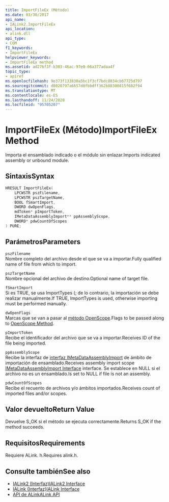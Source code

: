 ```yaml
---
title: ImportFileEx (Método)
ms.date: 03/30/2017
api_name:
- IALink2.ImportFileEx
api_location:
- alink.dll
api_type:
- COM
f1_keywords:
- ImportFileEx
helpviewer_keywords:
- ImportFileEx method
ms.assetid: ad276f3f-b303-46ac-97e0-66a377adaa4f
topic_type:
- apiref
ms.openlocfilehash: 9e373f133830a5bc1f3cf7bdc8034cb67725d797
ms.sourcegitcommit: d8020797a6657d0fbbdff362b80300815f682f94
ms.translationtype: MT
ms.contentlocale: es-ES
ms.lasthandoff: 11/24/2020
ms.locfileid: "95705207"
---
```

# <a name="importfileex-method"></a><span data-ttu-id="11c7e-102">ImportFileEx (Método)</span><span class="sxs-lookup"><span data-stu-id="11c7e-102">ImportFileEx Method</span></span>

<span data-ttu-id="11c7e-103">Importa el ensamblado indicado o el módulo sin enlazar.</span><span class="sxs-lookup"><span data-stu-id="11c7e-103">Imports indicated assembly or unbound module.</span></span>  
  
## <a name="syntax"></a><span data-ttu-id="11c7e-104">Sintaxis</span><span class="sxs-lookup"><span data-stu-id="11c7e-104">Syntax</span></span>  
  
```cpp  
HRESULT ImportFileEx(  
    LPCWSTR pszFilename,  
    LPCWSTR pszTargetName,  
    BOOL fSmartImport,  
    DWORD dwOpenFlags,  
    mdToken* pImportToken,  
    IMetaDataAssemblyImport** ppAssemblyScope,  
    DWORD* pdwCountOfScopes  
) PURE;  
```  
  
## <a name="parameters"></a><span data-ttu-id="11c7e-105">Parámetros</span><span class="sxs-lookup"><span data-stu-id="11c7e-105">Parameters</span></span>  

 `pszFilename`  
 <span data-ttu-id="11c7e-106">Nombre completo del archivo desde el que se va a importar.</span><span class="sxs-lookup"><span data-stu-id="11c7e-106">Fully qualified name of file from which to import.</span></span>  
  
 `pszTargetName`  
 <span data-ttu-id="11c7e-107">Nombre opcional del archivo de destino.</span><span class="sxs-lookup"><span data-stu-id="11c7e-107">Optional name of target file.</span></span>  
  
 `fSmartImport`  
 <span data-ttu-id="11c7e-108">Si es TRUE, se usa ImportTypes (; de lo contrario, la importación se debe realizar manualmente.</span><span class="sxs-lookup"><span data-stu-id="11c7e-108">If TRUE, ImportTypes is used, otherwise importing must be performed manually.</span></span>  
  
 `dwOpenFlags`  
 <span data-ttu-id="11c7e-109">Marcas que se van a pasar al [método OpenScope](../metadata/imetadatadispenser-openscope-method.md).</span><span class="sxs-lookup"><span data-stu-id="11c7e-109">Flags to be passed along to [OpenScope Method](../metadata/imetadatadispenser-openscope-method.md).</span></span>  
  
 `pImportToken`  
 <span data-ttu-id="11c7e-110">Recibe el identificador del archivo que se va a importar.</span><span class="sxs-lookup"><span data-stu-id="11c7e-110">Receives ID of the file being imported.</span></span>  
  
 `ppAssemblyScope`  
 <span data-ttu-id="11c7e-111">Recibe la interfaz de [interfaz IMetaDataAssemblyImport](../metadata/imetadataassemblyimport-interface.md) de ámbito de importación de ensamblado.</span><span class="sxs-lookup"><span data-stu-id="11c7e-111">Receives assembly import scope [IMetaDataAssemblyImport Interface](../metadata/imetadataassemblyimport-interface.md) interface.</span></span> <span data-ttu-id="11c7e-112">Se establece en NULL si el archivo no es un ensamblado.</span><span class="sxs-lookup"><span data-stu-id="11c7e-112">Is set to NULL if file is not an assembly.</span></span>  
  
 `pdwCountOfScopes`  
 <span data-ttu-id="11c7e-113">Recibe el recuento de archivos y/o ámbitos importados.</span><span class="sxs-lookup"><span data-stu-id="11c7e-113">Receives count of imported files and/or scopes.</span></span>  
  
## <a name="return-value"></a><span data-ttu-id="11c7e-114">Valor devuelto</span><span class="sxs-lookup"><span data-stu-id="11c7e-114">Return Value</span></span>  

 <span data-ttu-id="11c7e-115">Devuelve S_OK si el método se ejecuta correctamente.</span><span class="sxs-lookup"><span data-stu-id="11c7e-115">Returns S_OK if the method succeeds.</span></span>  
  
## <a name="requirements"></a><span data-ttu-id="11c7e-116">Requisitos</span><span class="sxs-lookup"><span data-stu-id="11c7e-116">Requirements</span></span>  

 <span data-ttu-id="11c7e-117">Requiere ALink. h.</span><span class="sxs-lookup"><span data-stu-id="11c7e-117">Requires alink.h.</span></span>  
  
## <a name="see-also"></a><span data-ttu-id="11c7e-118">Consulte también</span><span class="sxs-lookup"><span data-stu-id="11c7e-118">See also</span></span>

- [<span data-ttu-id="11c7e-119">IALink2 (Interfaz)</span><span class="sxs-lookup"><span data-stu-id="11c7e-119">IALink2 Interface</span></span>](ialink2-interface.md)
- [<span data-ttu-id="11c7e-120">IALink (Interfaz)</span><span class="sxs-lookup"><span data-stu-id="11c7e-120">IALink Interface</span></span>](ialink-interface.md)
- [<span data-ttu-id="11c7e-121">API de ALink</span><span class="sxs-lookup"><span data-stu-id="11c7e-121">ALink API</span></span>](index.md)
